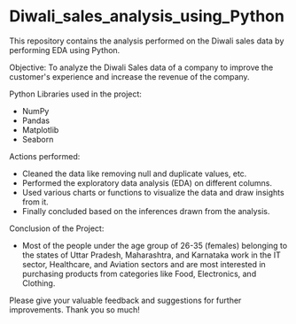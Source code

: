 # Diwali_sales_analysis_using_Python
This repository contains the analysis performed on the Diwali sales data by performing EDA using Python.

Objective: To analyze the Diwali Sales data of a company to improve the customer's experience and increase the revenue of the company.

Python Libraries used in the project:
* NumPy
* Pandas
* Matplotlib
* Seaborn

Actions performed:
* Cleaned the data like removing null and duplicate values, etc.
* Performed the exploratory data analysis (EDA) on different columns.
* Used various charts or functions to visualize the data and draw insights from it.
* Finally concluded based on the inferences drawn from the analysis. 


Conclusion of the Project:
* Most of the people under the age group of 26-35 (females) belonging to the states of Uttar Pradesh, Maharashtra, and Karnataka work in the IT sector, Healthcare, and Aviation sectors and are most interested in purchasing products from categories like Food, Electronics, and Clothing.


Please give your valuable feedback and suggestions for further improvements. Thank you so much!
